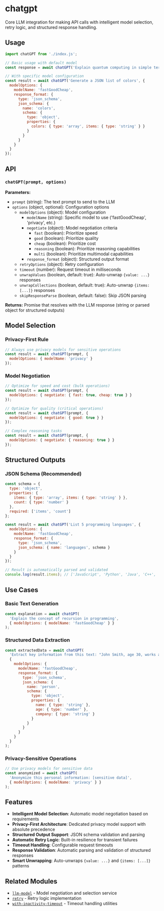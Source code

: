 # chatgpt

Core LLM integration for making API calls with intelligent model selection, retry logic, and structured response handling.

## Usage

```javascript
import chatGPT from './index.js';

// Basic usage with default model
const response = await chatGPT('Explain quantum computing in simple terms');

// With specific model configuration
const result = await chatGPT('Generate a JSON list of colors', {
  modelOptions: {
    modelName: 'fastGoodCheap',
    response_format: {
      type: 'json_schema',
      json_schema: {
        name: 'colors',
        schema: {
          type: 'object',
          properties: {
            colors: { type: 'array', items: { type: 'string' } }
          }
        }
      }
    }
  }
});
```

## API

### `chatGPT(prompt, options)`

**Parameters:**
- `prompt` (string): The text prompt to send to the LLM
- `options` (object, optional): Configuration options
  - `modelOptions` (object): Model configuration
    - `modelName` (string): Specific model to use ('fastGoodCheap', 'privacy', etc.)
    - `negotiate` (object): Model negotiation criteria
      - `fast` (boolean): Prioritize speed
      - `good` (boolean): Prioritize quality
      - `cheap` (boolean): Prioritize cost
      - `reasoning` (boolean): Prioritize reasoning capabilities
      - `multi` (boolean): Prioritize multimodal capabilities
    - `response_format` (object): Structured output format
  - `retryOptions` (object): Retry configuration
  - `timeout` (number): Request timeout in milliseconds
  - `unwrapValues` (boolean, default: true): Auto-unwrap `{value: ...}` responses
  - `unwrapCollections` (boolean, default: true): Auto-unwrap `{items: [...]}` responses
  - `skipResponseParse` (boolean, default: false): Skip JSON parsing

**Returns:** Promise that resolves with the LLM response (string or parsed object for structured outputs)

## Model Selection

### Privacy-First Rule
```javascript
// Always use privacy models for sensitive operations
const result = await chatGPT(prompt, {
  modelOptions: { modelName: 'privacy' }
});
```

### Model Negotiation
```javascript
// Optimize for speed and cost (bulk operations)
const result = await chatGPT(prompt, {
  modelOptions: { negotiate: { fast: true, cheap: true } }
});

// Optimize for quality (critical operations)
const result = await chatGPT(prompt, {
  modelOptions: { negotiate: { good: true } }
});

// Complex reasoning tasks
const result = await chatGPT(prompt, {
  modelOptions: { negotiate: { reasoning: true } }
});
```

## Structured Outputs

### JSON Schema (Recommended)
```javascript
const schema = {
  type: 'object',
  properties: {
    items: { type: 'array', items: { type: 'string' } },
    count: { type: 'number' }
  },
  required: ['items', 'count']
};

const result = await chatGPT('List 5 programming languages', {
  modelOptions: {
    modelName: 'fastGoodCheap',
    response_format: {
      type: 'json_schema',
      json_schema: { name: 'languages', schema }
    }
  }
});

// Result is automatically parsed and validated
console.log(result.items); // ['JavaScript', 'Python', 'Java', 'C++', 'Go']
```

## Use Cases

### Basic Text Generation
```javascript
const explanation = await chatGPT(
  'Explain the concept of recursion in programming',
  { modelOptions: { modelName: 'fastGoodCheap' } }
);
```

### Structured Data Extraction
```javascript
const extractedData = await chatGPT(
  'Extract key information from this text: "John Smith, age 30, works at Tech Corp"',
  {
    modelOptions: {
      modelName: 'fastGoodCheap',
      response_format: {
        type: 'json_schema',
        json_schema: {
          name: 'person',
          schema: {
            type: 'object',
            properties: {
              name: { type: 'string' },
              age: { type: 'number' },
              company: { type: 'string' }
            }
          }
        }
      }
    }
  }
);
```

### Privacy-Sensitive Operations
```javascript
// Use privacy models for sensitive data
const anonymized = await chatGPT(
  'Anonymize this personal information: [sensitive data]',
  { modelOptions: { modelName: 'privacy' } }
);
```

## Features

- **Intelligent Model Selection**: Automatic model negotiation based on requirements
- **Privacy-First Architecture**: Dedicated privacy model support with absolute precedence
- **Structured Output Support**: JSON schema validation and parsing
- **Automatic Retry Logic**: Built-in resilience for transient failures
- **Timeout Handling**: Configurable request timeouts
- **Response Validation**: Automatic parsing and validation of structured responses
- **Smart Unwrapping**: Auto-unwraps `{value: ...}` and `{items: [...]}` patterns

## Related Modules

- [`llm-model`](../../services/llm-model/README.md) - Model negotiation and selection service
- [`retry`](../retry/README.md) - Retry logic implementation
- [`with-inactivity-timeout`](../with-inactivity-timeout/README.md) - Timeout handling utilities 